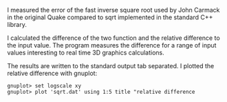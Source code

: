I measured the error of the fast inverse square root used by John Carmack in
the original Quake compared to sqrt implemented in the standard C++ library.

I calculated the difference of the two function and the relative difference to
the input value. The program measures the difference for a range of input
values interesting to real time 3D graphics calculations.

The results are written to the standard output tab separated. I plotted the
relative difference with gnuplot:

    gnuplot> set logscale xy
    gnuplot> plot 'sqrt.dat' using 1:5 title "relative difference
